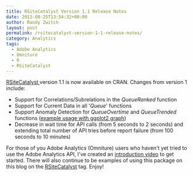 ```yaml
---
title: RSiteCatalyst Version 1.1 Release Notes
date: 2013-08-25T13:54:32+00:00
author: Randy Zwitch
layout: post
permalink: /rsitecatalyst-version-1-1-release-notes/
category: Analytics
tags:
  - Adobe Analytics
  - Omniture
  - R
  - RSiteCatalyst
---
```

<a title="RSiteCatalyst on CRAN" href="http://cran.r-project.org/web/packages/RSiteCatalyst/index.html" target="_blank">RSiteCatalyst </a>version 1.1 is now available on CRAN. Changes from version 1 include:

  * Support for Correlations/Subrelations in the _QueueRanked_ function
  * Support for Current Data in all '_Queue_' functions
  * Support Anomaly Detection for _QueueOvertime_ and _QueueTrended_ functions (<a title="Anomaly Detection Adobe Analytics" href="http://randyzwitch.com/anomaly-detection-adobe-analytics-api/" target="_blank">example usage with ggplot2 graph</a>)
  * Decrease in wait time for API calls (from 5 seconds to 2 seconds) and extending total number of API tries before report failure (from 100 seconds to 10 minutes)

For those of you Adobe Analytics (Omniture) users who haven't yet tried to use the Adobe Analytics API, I've created an <a title="RSiteCatalyst main page" href="http://randyzwitch.com/rsitecatalyst/" target="_blank">introduction video</a> to get started. There will also continue to be examples of using this package on this blog on the <a title="RSiteCatalyst usage examples" href="http://randyzwitch.com/tag/rsitecatalyst/" target="_blank">RSiteCatalyst</a> tag. Enjoy!
